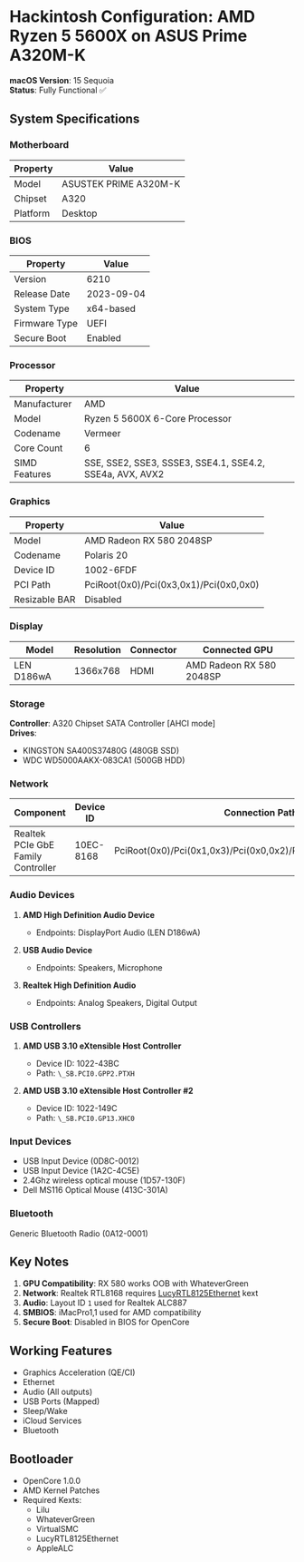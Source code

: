 # Hackintosh Configuration: AMD Ryzen 5 5600X on ASUS Prime A320M-K
**macOS Version**: 15 Sequoia  
**Status**: Fully Functional ✅  

## System Specifications

### Motherboard
| Property       | Value                  |
|----------------|------------------------|
| Model          | ASUSTEK PRIME A320M-K |
| Chipset        | A320                  |
| Platform       | Desktop               |

### BIOS
| Property        | Value               |
|-----------------|---------------------|
| Version         | 6210                |
| Release Date    | 2023-09-04         |
| System Type     | x64-based           |
| Firmware Type   | UEFI                |
| Secure Boot     | Enabled             |

### Processor
| Property          | Value                                  |
|-------------------|----------------------------------------|
| Manufacturer      | AMD                                    |
| Model             | Ryzen 5 5600X 6-Core Processor        |
| Codename          | Vermeer                                |
| Core Count        | 6                                      |
| SIMD Features     | SSE, SSE2, SSE3, SSSE3, SSE4.1, SSE4.2, SSE4a, AVX, AVX2 |

### Graphics
| Property          | Value                          |
|-------------------|--------------------------------|
| Model             | AMD Radeon RX 580 2048SP      |
| Codename          | Polaris 20                     |
| Device ID         | 1002-6FDF                      |
| PCI Path          | PciRoot(0x0)/Pci(0x3,0x1)/Pci(0x0,0x0) |
| Resizable BAR     | Disabled                       |

### Display
| Model         | Resolution    | Connector | Connected GPU          |
|---------------|---------------|-----------|------------------------|
| LEN D186wA    | 1366x768      | HDMI      | AMD Radeon RX 580 2048SP |

### Storage
**Controller**: A320 Chipset SATA Controller [AHCI mode]  
**Drives**:
- KINGSTON SA400S37480G (480GB SSD)
- WDC WD5000AAKX-083CA1 (500GB HDD)

### Network
| Component                       | Device ID  | Connection Path                          |
|---------------------------------|------------|------------------------------------------|
| Realtek PCIe GbE Family Controller | 10EC-8168 | PciRoot(0x0)/Pci(0x1,0x3)/Pci(0x0,0x2)/Pci(0x6,0x0)/Pci(0x0,0x0) |

### Audio Devices
1. **AMD High Definition Audio Device**  
   - Endpoints: DisplayPort Audio (LEN D186wA)
   
2. **USB Audio Device**  
   - Endpoints: Speakers, Microphone

3. **Realtek High Definition Audio**  
   - Endpoints: Analog Speakers, Digital Output

### USB Controllers
1. **AMD USB 3.10 eXtensible Host Controller**  
   - Device ID: 1022-43BC  
   - Path: `\_SB.PCI0.GPP2.PTXH`

2. **AMD USB 3.10 eXtensible Host Controller #2**  
   - Device ID: 1022-149C  
   - Path: `\_SB.PCI0.GP13.XHC0`

### Input Devices
- USB Input Device (0D8C-0012)
- USB Input Device (1A2C-4C5E)
- 2.4Ghz wireless optical mouse (1D57-130F)
- Dell MS116 Optical Mouse (413C-301A)

### Bluetooth
Generic Bluetooth Radio (0A12-0001)

## Key Notes
1. **GPU Compatibility**: RX 580 works OOB with WhateverGreen
2. **Network**: Realtek RTL8168 requires [LucyRTL8125Ethernet](https://github.com/Mieze/LucyRTL8125Ethernet) kext
3. **Audio**: Layout ID `1` used for Realtek ALC887
4. **SMBIOS**: iMacPro1,1 used for AMD compatibility
5. **Secure Boot**: Disabled in BIOS for OpenCore

## Working Features
- Graphics Acceleration (QE/CI)
- Ethernet
- Audio (All outputs)
- USB Ports (Mapped)
- Sleep/Wake
- iCloud Services
- Bluetooth

## Bootloader
- OpenCore 1.0.0
- AMD Kernel Patches
- Required Kexts:
  - Lilu
  - WhateverGreen
  - VirtualSMC
  - LucyRTL8125Ethernet
  - AppleALC
